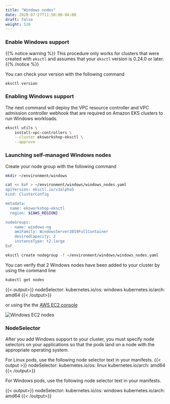 ```yaml
---
title: "Windows nodes"
date: 2020-07-27T11:50:00-04:00
draft: false
weight: 520
---
```


### Enable Windows support

{{% notice warning %}}
This procedure only works for clusters that were created with `eksctl` and assumes that your `eksctl` version is 0.24.0 or later.
{{% /notice %}}

You can check your version with the following command

```bash
eksctl version
```

### Enabling Windows support

The next command will deploy the VPC resource controller and VPC admission controller webhook that are required on Amazon EKS clusters to run Windows workloads.

```bash
eksctl utils \
    install-vpc-controllers \
    --cluster eksworkshop-eksctl \
    --approve
```

### Launching self-managed Windows nodes

Create your node group with the following command

```bash
mkdir ~/environment/windows

cat << EoF > ~/environment/windows/windows_nodes.yaml
apiVersion: eksctl.io/v1alpha5
kind: ClusterConfig

metadata:
  name: eksworkshop-eksctl
  region: ${AWS_REGION}

nodeGroups:
  - name: windows-ng
    amiFamily: WindowsServer2019FullContainer
    desiredCapacity: 2
    instanceType: t2.large
EoF

eksctl create nodegroup -f ~/environment/windows/windows_nodes.yaml
```

You can verify that 2 Windows nodes have been added to your cluster by using the command line

```sh
kubectl get nodes
```

{{< output>}}
nodeSelector:
        kubernetes.io/os: windows
        kubernetes.io/arch: amd64
{{< /output>}}

or using the  the [AWS EC2 console](https://console.aws.amazon.com/ec2/v2/home?Instances#Instances:)

![Windows EC2 nodes](/images/windows/windows_nodes.png)

### NodeSelector

After you add Windows support to your cluster, you must specify node selectors on your applications so that the pods land on a node with the appropriate operating system.

For Linux pods, use the following node selector text in your manifests.
{{< output >}}
nodeSelector:
        kubernetes.io/os: linux
        kubernetes.io/arch: amd64
{{< /output>}}

For Windows pods, use the following node selector text in your manifests.

{{< output>}}
nodeSelector:
        kubernetes.io/os: windows
        kubernetes.io/arch: amd64
{{< /output>}}

